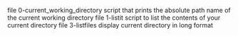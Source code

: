 file 0-current_working_directory
script that prints the absolute path name of the current working directory
file 1-listit
script to list the contents of your current directory
file 3-listfiles
display current directory in long format
